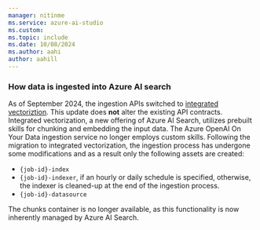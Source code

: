 ```yaml
---
manager: nitinme
ms.service: azure-ai-studio
ms.custom:
ms.topic: include
ms.date: 10/08/2024
ms.author: aahi
author: aahill
---
```


### How data is ingested into Azure AI search

As of September 2024, the ingestion APIs switched to [integrated vectoriztion](/azure/search/vector-search-integrated-vectorization). This update does **not** alter the existing API contracts. Integrated vectorization, a new offering of Azure AI Search, utilizes prebuilt skills for chunking and embedding the input data. The Azure OpenAI On Your Data ingestion service no longer employs custom skills. Following the migration to integrated vectorization, the ingestion process has undergone some modifications and as a result only the following assets are created:
   * `{job-id}-index`
   * `{job-id}-indexer`, if an hourly or daily schedule is specified, otherwise, the indexer is cleaned-up at the end of the ingestion process.
   * `{job-id}-datasource`

The chunks container is no longer available, as this functionality is now inherently managed by Azure AI Search.
